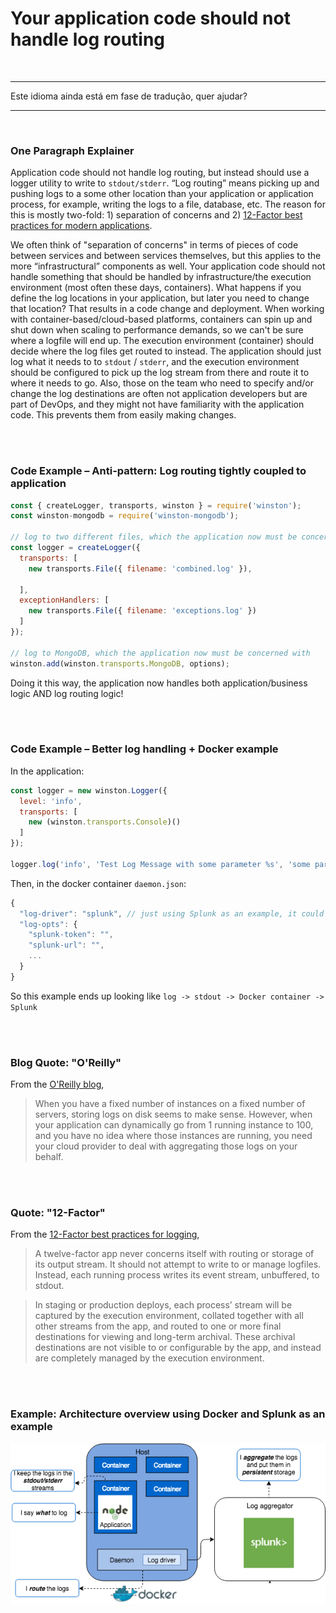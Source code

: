 # Your application code should not handle log routing

<br/>

---

Este idioma ainda está em fase de tradução, quer ajudar?

---

<br/>

### One Paragraph Explainer

Application code should not handle log routing, but instead should use a logger utility to write to `stdout/stderr`. “Log routing” means picking up and pushing logs to a some other location than your application or application process, for example, writing the logs to a file, database, etc. The reason for this is mostly two-fold: 1) separation of concerns and 2) [12-Factor best practices for modern applications](https://12factor.net/logs).

We often think of "separation of concerns" in terms of pieces of code between services and between services themselves, but this applies to the more “infrastructural” components as well. Your application code should not handle something that should be handled by infrastructure/the execution environment (most often these days, containers). What happens if you define the log locations in your application, but later you need to change that location? That results in a code change and deployment. When working with container-based/cloud-based platforms, containers can spin up and shut down when scaling to performance demands, so we can't be sure where a logfile will end up. The execution environment (container) should decide where the log files get routed to instead. The application should just log what it needs to to `stdout` / `stderr`, and the execution environment should be configured to pick up the log stream from there and route it to where it needs to go. Also, those on the team who need to specify and/or change the log destinations are often not application developers but are part of DevOps, and they might not have familiarity with the application code. This prevents them from easily making changes. 

<br/><br/>

### Code Example – Anti-pattern: Log routing tightly coupled to application

```javascript
const { createLogger, transports, winston } = require('winston');
const winston-mongodb = require('winston-mongodb');
 
// log to two different files, which the application now must be concerned with
const logger = createLogger({
  transports: [
    new transports.File({ filename: 'combined.log' }),
 
  ],
  exceptionHandlers: [
    new transports.File({ filename: 'exceptions.log' })
  ]
});
 
// log to MongoDB, which the application now must be concerned with
winston.add(winston.transports.MongoDB, options);
```
Doing it this way, the application now handles both application/business logic AND log routing logic!

<br/><br/>

### Code Example – Better log handling + Docker example
In the application:
```javascript
const logger = new winston.Logger({
  level: 'info',
  transports: [
    new (winston.transports.Console)()
  ]
});

logger.log('info', 'Test Log Message with some parameter %s', 'some parameter', { anything: 'This is metadata' });
```
Then, in the docker container `daemon.json`:
```javascript
{
  "log-driver": "splunk", // just using Splunk as an example, it could be another storage type
  "log-opts": {
    "splunk-token": "",
    "splunk-url": "",
    ...
  }
}
```
So this example ends up looking like `log -> stdout -> Docker container -> Splunk`

<br/><br/>

### Blog Quote: "O'Reilly"

From the [O'Reilly blog](https://www.oreilly.com/ideas/a-cloud-native-approach-to-logs),
 > When you have a fixed number of instances on a fixed number of servers, storing logs on disk seems to make sense. However, when your application can dynamically go from 1 running instance to 100, and you have no idea where those instances are running, you need your cloud provider to deal with aggregating those logs on your behalf.

<br/><br/>

### Quote: "12-Factor"

From the [12-Factor best practices for logging](https://12factor.net/logs),
 > A twelve-factor app never concerns itself with routing or storage of its output stream. It should not attempt to write to or manage logfiles. Instead, each running process writes its event stream, unbuffered, to stdout.
 
 > In staging or production deploys, each process’ stream will be captured by the execution environment, collated together with all other streams from the app, and routed to one or more final destinations for viewing and long-term archival. These archival destinations are not visible to or configurable by the app, and instead are completely managed by the execution environment.

<br/><br/>

 ### Example: Architecture overview using Docker and Splunk as an example

![alt text](/assets/images/logging-overview.png "Log routing overview")

<br/><br/>

